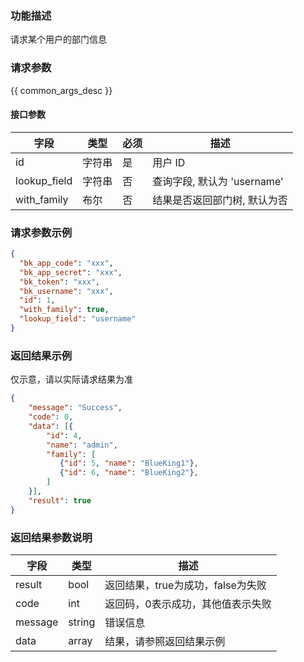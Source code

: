 ### 功能描述

请求某个用户的部门信息

### 请求参数

{{ common_args_desc }}


#### 接口参数 

| 字段      |  类型      | 必须   |  描述      |
|-----------|------------|--------|------------|
| id | 字符串 | 是 | 用户 ID |
| lookup_field | 字符串 | 否 | 查询字段, 默认为 'username' |
| with_family | 布尔 | 否 | 结果是否返回部门树, 默认为否 |


### 请求参数示例

``` json
{
  "bk_app_code": "xxx",
  "bk_app_secret": "xxx",
  "bk_token": "xxx",
  "bk_username": "xxx",
  "id": 1,
  "with_family": true,
  "lookup_field": "username"
}
```

### 返回结果示例
 
 仅示意，请以实际请求结果为准
```json
{
    "message": "Success",
    "code": 0,
    "data": [{
        "id": 4,
        "name": "admin",
        "family": [
           {"id": 5, "name": "BlueKing1"},
           {"id": 6, "name": "BlueKing2"},
        ]
    }],
    "result": true
}
```

### 返回结果参数说明

| 字段      | 类型     | 描述      |
|-----------|-----------|-----------|
|result| bool | 返回结果，true为成功，false为失败 |
|code|int|返回码，0表示成功，其他值表示失败|
|message|string|错误信息|
|data| array| 结果，请参照返回结果示例 | 
